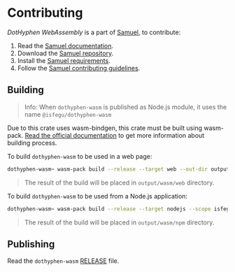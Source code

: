 # Contributing

_DotHyphen WebAssembly_ is a part of [Samuel](https://github.com/isfegu/samuel), to contribute:

1. Read the [Samuel documentation](https://github.com/isfegu/samuel/blob/main/README.md).
2. Download the [Samuel repository](https://github.com/isfegu/samuel).
3. Install the [Samuel requirements](https://github.com/isfegu/samuel/blob/main/README.md#requirements).
4. Follow the [Samuel contributing guidelines](https://github.com/isfegu/samuel/blob/main/README.md#guidelines).

## Building

> Info: When `dothyphen-wasm` is published as Node.js module, it uses the name `@isfegu/dothyphen-wasm`

Due to this crate uses wasm-bindgen, this crate must be built using wasm-pack. [Read the official documentation](https://rustwasm.github.io/wasm-pack/book/commands/build.html) to get more information about building process.

To build `dothyphen-wasm` to be used in a web page:

```bash
dothyphen-wasm~ wasm-pack build --release --target web --out-dir output/wasm/web
```

> The result of the build will be placed in `output/wasm/web` directory.

To build `dothyphen-wasm` to be used from a Node.js application:

```bash
dothyphen-wasm~ wasm-pack build --release --target nodejs --scope isfegu --out-dir output/wasm/npm
```

> The result of the build will be placed in `output/wasm/npm` directory.

## Publishing

Read the `dothyphen-wasm` [RELEASE](./RELEASE.md) file.
